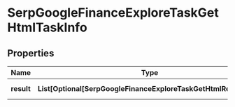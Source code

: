 # SerpGoogleFinanceExploreTaskGetHtmlTaskInfo


## Properties

| Name | Type | Description | Notes |
|------------ | ------------- | ------------- | -------------|
**result** | **List[Optional[SerpGoogleFinanceExploreTaskGetHtmlResultInfo]]** | array of results |[optional]|